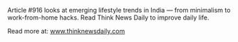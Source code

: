 Article #916 looks at emerging lifestyle trends in India — from minimalism to work-from-home hacks. Read Think News Daily to improve daily life.

Read more at: www.thinknewsdaily.com